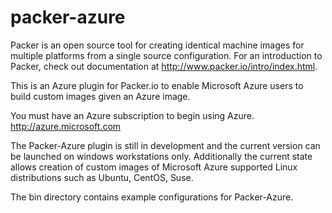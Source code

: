 packer-azure
=============

Packer is an open source tool for creating identical machine images for multiple platforms from a single source configuration. For an introduction to Packer, check out documentation at http://www.packer.io/intro/index.html.

This is an Azure plugin for Packer.io to enable Microsoft Azure users to build custom images given an Azure image. 

You must have an Azure subscription to begin using Azure. http://azure.microsoft.com

The Packer-Azure plugin is still in development and the current version can be launched on windows workstations only. Additionally the current state allows creation of custom images of Microsoft Azure supported Linux distributions such as Ubuntu, CentOS, Suse. 

The bin directory contains example configurations for Packer-Azure. 
